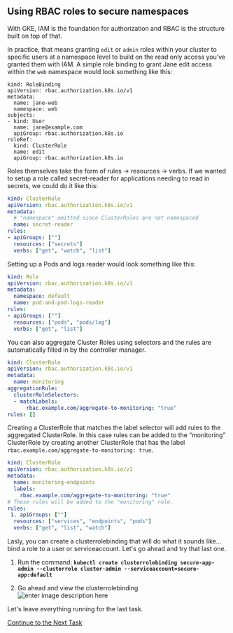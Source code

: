 ## Using RBAC roles to secure namespaces

With GKE, IAM is the foundation for authorization and RBAC is the structure built on top of that.

In practice, that means granting  `edit`  or  `admin`  roles within your cluster to specific users at a namespace level to build on the read only access you’ve granted them with IAM. A simple role binding to grant Jane edit access within the  `web`  namespace would look something like this:

```
kind: RoleBinding
apiVersion: rbac.authorization.k8s.io/v1
metadata:
  name: jane-web
  namespace: web
subjects:
- kind: User 
  name: jane@example.com  
  apiGroup: rbac.authorization.k8s.io
roleRef:
  kind: ClusterRole
  name: edit
  apiGroup: rbac.authorization.k8s.io
```
Roles themselves take the form of rules -> resources -> verbs. If we wanted to setup a role called secret-reader for applications needing to read in secrets, we could do it like this:
```yaml
kind: ClusterRole
apiVersion: rbac.authorization.k8s.io/v1
metadata:
  # "namespace" omitted since ClusterRoles are not namespaced
  name: secret-reader
rules:
- apiGroups: [""]
  resources: ["secrets"]
  verbs: ["get", "watch", "list"]
```
Setting up a Pods and logs reader would look something like this:
```yaml
kind: Role
apiVersion: rbac.authorization.k8s.io/v1
metadata:
  namespace: default
  name: pod-and-pod-logs-reader
rules:
- apiGroups: [""]
  resources: ["pods", "pods/log"]
  verbs: ["get", "list"]
```
You can also aggregate Cluster Roles using selectors and the rules are automatically filled in by the controller manager.
```yaml
kind: ClusterRole
apiVersion: rbac.authorization.k8s.io/v1
metadata:
  name: monitoring
aggregationRule:
  clusterRoleSelectors:
  - matchLabels:
      rbac.example.com/aggregate-to-monitoring: "true"
rules: []
```
Creating a ClusterRole that matches the label selector will add rules to the aggregated ClusterRole. In this case rules can be added to the “monitoring” ClusterRole by creating another ClusterRole that has the label  `rbac.example.com/aggregate-to-monitoring: true`.

```yaml
kind: ClusterRole
apiVersion: rbac.authorization.k8s.io/v1
metadata:
  name: monitoring-endpoints
  labels:
    rbac.example.com/aggregate-to-monitoring: "true"
# These rules will be added to the "monitoring" role.
rules:
 1. apiGroups: [""]
  resources: ["services", "endpoints", "pods"]
  verbs: ["get", "list", "watch"]
```

Lasly, you can create a clusterrolebinding that will do what it sounds like... bind a role to a user or serviceaccount. Let's go ahead and try that last one.

 1. Run the command: **`kubectl create clusterrolebinding secure-app-admin --clusterrole cluster-admin --serviceaccount=secure-app:default`**

 2. Go ahead and view the clusterrolebinding![enter image description here](https://github.com/Burwood/containers101/raw/master/kubernetes_lab/images/kubectl_view_clusterrolebinding.png)


Let's leave everything running for the last task.

[Continue to the Next Task](https://github.com/Burwood/containers101/blob/master/kubernetes_lab/task_14.md)
